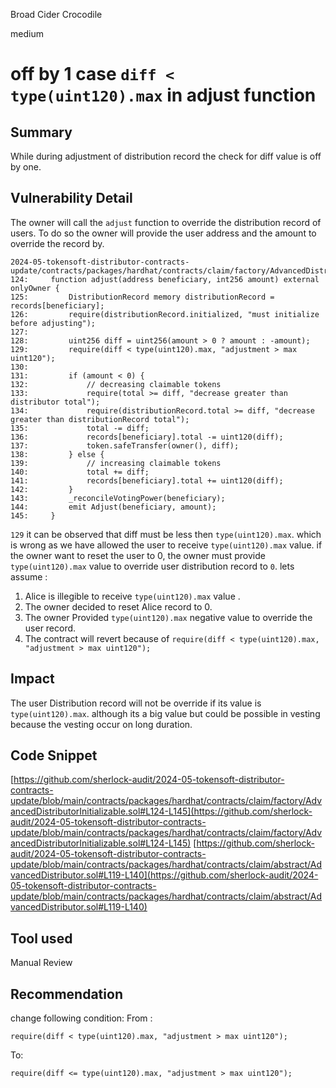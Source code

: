 Broad Cider Crocodile

medium

# off by 1 case `diff < type(uint120).max` in adjust function

## Summary
While during adjustment of distribution record the check for diff value is off by one.

## Vulnerability Detail
The owner will call the `adjust` function to override the distribution record of users. To do so the owner will provide the user address and the amount to override the record by.
```solidity
2024-05-tokensoft-distributor-contracts-update/contracts/packages/hardhat/contracts/claim/factory/AdvancedDistributorInitializable.sol:124
124:     function adjust(address beneficiary, int256 amount) external onlyOwner {
125:         DistributionRecord memory distributionRecord = records[beneficiary];
126:         require(distributionRecord.initialized, "must initialize before adjusting");
127: 
128:         uint256 diff = uint256(amount > 0 ? amount : -amount);
129:         require(diff < type(uint120).max, "adjustment > max uint120");
130: 
131:         if (amount < 0) {
132:             // decreasing claimable tokens
133:             require(total >= diff, "decrease greater than distributor total");
134:             require(distributionRecord.total >= diff, "decrease greater than distributionRecord total");
135:             total -= diff;
136:             records[beneficiary].total -= uint120(diff);
137:             token.safeTransfer(owner(), diff);
138:         } else {
139:             // increasing claimable tokens
140:             total += diff;
141:             records[beneficiary].total += uint120(diff);
142:         }
143:         _reconcileVotingPower(beneficiary);
144:         emit Adjust(beneficiary, amount);
145:     }
```
`129` it can be observed that diff must be less then `type(uint120).max`.  which is wrong as we have allowed the user to receive `type(uint120).max` value. if the owner want to reset the user to 0, the owner must provide `type(uint120).max` value to override user distribution record to `0`.
lets assume :
1. Alice is illegible to receive `type(uint120).max` value .
2. The owner decided to reset Alice record to 0.
3. The owner Provided `type(uint120).max` negative value to override the user record.
4. The contract will revert because of `require(diff < type(uint120).max, "adjustment > max uint120");`


## Impact
The user Distribution record will not be override if its value is `type(uint120).max`. although its a big value but could be possible in vesting because the vesting occur on long duration.

## Code Snippet
[https://github.com/sherlock-audit/2024-05-tokensoft-distributor-contracts-update/blob/main/contracts/packages/hardhat/contracts/claim/factory/AdvancedDistributorInitializable.sol#L124-L145](https://github.com/sherlock-audit/2024-05-tokensoft-distributor-contracts-update/blob/main/contracts/packages/hardhat/contracts/claim/factory/AdvancedDistributorInitializable.sol#L124-L145)
[https://github.com/sherlock-audit/2024-05-tokensoft-distributor-contracts-update/blob/main/contracts/packages/hardhat/contracts/claim/abstract/AdvancedDistributor.sol#L119-L140](https://github.com/sherlock-audit/2024-05-tokensoft-distributor-contracts-update/blob/main/contracts/packages/hardhat/contracts/claim/abstract/AdvancedDistributor.sol#L119-L140)
## Tool used

Manual Review

## Recommendation
change following condition:
From :
```solidity
require(diff < type(uint120).max, "adjustment > max uint120");
``` 
To:
```solidity
require(diff <= type(uint120).max, "adjustment > max uint120");
```
